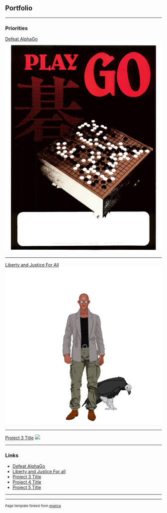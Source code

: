 ## Portfolio

---

### Priorities

[Defeat AlphaGo](/sample_page)
<img src="images/goposter.jpg?raw=true"/>

---
[Liberty and Justice For All](/pdf/UnspeakableGhost.pdf)
<img src="images/my_character.svg?raw=true"/>

---
[Project 3 Title](http://example.com/)
<img src="images/dummy_thumbnail.jpg?raw=true"/>

---

### Links

- [Defeat AlphaGo](http://example.com/)
- [Liberty and Justice For all](http://example.com/)
- [Project 3 Title](http://example.com/)
- [Project 4 Title](http://example.com/)
- [Project 5 Title](http://example.com/)

---




---
<p style="font-size:11px">Page template forked from <a href="https://github.com/evanca/quick-portfolio">evanca</a></p>
<!-- Remove above link if you don't want to attibute -->
